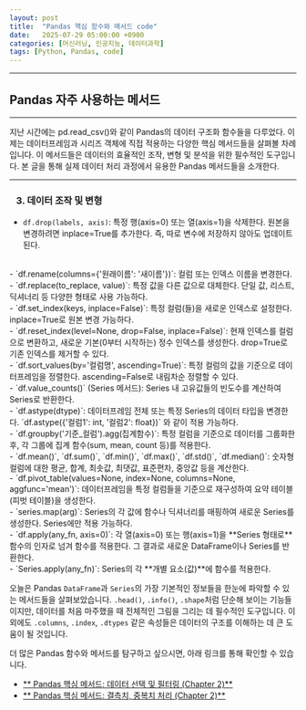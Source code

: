 ```yaml
---
layout: post
title:  "Pandas 핵심 함수와 메서드 code"
date:   2025-07-29 05:00:00 +0900
categories: [머신러닝, 인공지능, 데이터과학]
tags: [Python, Pandas, code]
---
```


------

## Pandas 자주 사용하는 메서드

------

지난 시간에는 pd.read_csv()와 같이 Pandas의 데이터 구조화 함수들을 다루었다. 이제는 데이터프레임과 시리즈 객체에 직접 적용하는 다양한 핵심 메서드들을 살펴볼 차례입니다. 이 메서드들은 데이터의 효율적인 조작, 변형 및 분석을 위한 필수적인 도구입니다. 본 글을 통해 실제 데이터 처리 과정에서 유용한 Pandas 메서드들을 소개한다.


---

### &nbsp;&nbsp; 3. 데이터 조작 및 변형
- `df.drop(labels, axis)`: 
특정 행(axis=0) 또는 열(axis=1)을 삭제한다. 원본을 변경하려면 inplace=True를 추가한다. 즉, 따로 변수에 저장하지 않아도 업데이트된다.
<br>
- `df.rename(columns={'원래이름': '새이름'})`: 
컬럼 또는 인덱스 이름을 변경한다.
<br>
- `df.replace(to_replace, value)`: 
특정 값을 다른 값으로 대체한다. 단일 값, 리스트, 딕셔너리 등 다양한 형태로 사용 가능하다.
<br>
- `df.set_index(keys, inplace=False)`: 
특정 컬럼(들)을 새로운 인덱스로 설정한다. inplace=True로 원본 변경 가능하다.
<br>
- `df.reset_index(level=None, drop=False, inplace=False)`: 
현재 인덱스를 컬럼으로 변환하고, 새로운 기본(0부터 시작하는) 정수 인덱스를 생성한다. drop=True로 기존 인덱스를 제거할 수 있다.
<br>
- `df.sort_values(by='컬럼명', ascending=True)`: 
특정 컬럼의 값을 기준으로 데이터프레임을 정렬한다. ascending=False로 내림차순 정렬할 수 있다.
<br>
- `df.value_counts()` (Series 메서드): 
Series 내 고유값들의 빈도수를 계산하여 Series로 반환한다.
<br>
- `df.astype(dtype)`:
데이터프레임 전체 또는 특정 Series의 데이터 타입을 변경한다. `df.astype({'컬럼1': int, '컬럼2': float})` 와 같이 적용 가능하다.
<br>
- `df.groupby('기준_컬럼').agg(집계함수)`: 
특정 컬럼을 기준으로 데이터를 그룹화한 후, 각 그룹에 집계 함수(sum, mean, count 등)를 적용한다.
<br>
- `df.mean()`, `df.sum()`, `df.min()`, `df.max()`, `df.std()`, `df.median()`: 
숫자형 컬럼에 대한 평균, 합계, 최솟값, 최댓값, 표준편차, 중앙값 등을 계산한다.
<br>
- `df.pivot_table(values=None, index=None, columns=None, aggfunc='mean')`: 
데이터프레임을 특정 컬럼들을 기준으로 재구성하여 요약 테이블(피벗 테이블)을 생성한다.
<br>
- `series.map(arg)`: 
Series의 각 값에 함수나 딕셔너리를 매핑하여 새로운 Series를 생성한다. Series에만 적용 가능하다.
<br>
- `df.apply(any_fn, axis=0)`:
각 열(axis=0) 또는 행(axis=1)을 **Series 형태로** 함수의 인자로 넘겨 함수를 적용한다. 그 결과로 새로운 DataFrame이나 Series를 반환한다.
<br>
- `Series.apply(any_fn)`:
Series의 각 **개별 요소(값)**에 함수를 적용한다.


오늘은 Pandas `DataFrame`과 `Series`의 가장 기본적인 정보들을 한눈에 파악할 수 있는 메서드들을 살펴보았습니다. `.head()`, `.info()`, `.shape`처럼 단순해 보이는 기능들이지만, 데이터를 처음 마주했을 때 전체적인 그림을 그리는 데 필수적인 도구입니다. 이 외에도 `.columns`, `.index`, `.dtypes` 같은 속성들은 데이터의 구조를 이해하는 데 큰 도움이 될 것입니다.


더 많은 Pandas 함수와 메서드를 탐구하고 싶으시면, 아래 링크를 통해 확인할 수 있습니다.

*   [** Pandas 핵심 메서드: 데이터 선택 및 필터링 (Chapter 2)**](2025-07-21-Pandas_function_method_2.md)
*   [** Pandas 핵심 메서드: 결측치, 중복치 처리 (Chapter 2)**](2025-07-21-Pandas_function_method_4.md)
